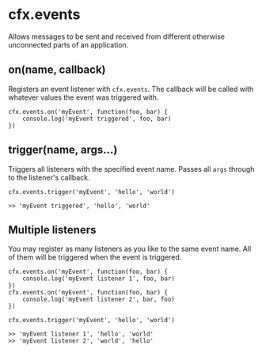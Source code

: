 # cfx.events

Allows messages to be sent and received from different otherwise unconnected parts of an application.

## on(name, callback)

Registers an event listener with `cfx.events`. The callback will be called with whatever values the event was triggered with.

    cfx.events.on('myEvent', function(foo, bar) {
        console.log('myEvent triggered', foo, bar)
    })
    
## trigger(name, args...)

Triggers all listeners with the specified event name.  Passes all `args` through to the listener's callback.

    cfx.events.trigger('myEvent', 'hello', 'world')
    
    >> 'myEvent triggered', 'hello', 'world'
    
## Multiple listeners

You may register as many listeners as you like to the same event name. All of them will be triggered when the event is triggered.

    cfx.events.on('myEvent', function(foo, bar) {
        console.log('myEvent listener 1', foo, bar)
    })
    cfx.events.on('myEvent', function(foo, bar) {
        console.log('myEvent listener 2', bar, foo)
    })
    
    cfx.events.trigger('myEvent', 'hello', 'world')
        
    >> 'myEvent listener 1', 'hello', 'world'
    >> 'myEvent listener 2', 'world', 'hello'